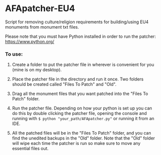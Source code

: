 # AFApatcher-EU4

Script for removing culture/religion requirements for building/using EU4 monuments from monument txt files. 

Please note that you must have Python installed in order to run the patcher: https://www.python.org/

### To use: 
1) Create a folder to put the patcher file in wherever is convenient for you (mine is on my desktop). 

2) Place the patcher file in the directory and run it once. Two folders should be created called "Files To Patch" and "Old". 

3) Drag all the monument files that you want patched into the "Files To Patch" folder. 

4) Run the patcher file. Depending on how your python is set up you can do this by double clicking the patcher file, opening the console and running with ```$ python "your_path/AFApatcher.py"``` or running it from an IDE.

5) All the patched files will be in the "Files To Patch" folder, and you can find the unedited backups in the "Old" folder. Note that the "Old" folder will wipe each time the patcher is run so make sure to move any essential files out.
